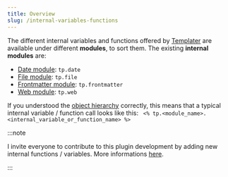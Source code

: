 ```yaml
---
title: Overview
slug: /internal-variables-functions
---
```


The different internal variables and functions offered by [Templater](https://github.com/SilentVoid13/Templater) are available under different **modules**, to sort them. The existing **internal modules** are:

- [Date module](internal-variables-functions/internal-modules/date-module): `tp.date`
- [File module](internal-variables-functions/internal-modules/file-module): `tp.file`
- [Frontmatter module](internal-variables-functions/internal-modules/frontmatter-module): `tp.frontmatter`
- [Web module](internal-variables-functions/internal-modules/web-module): `tp.web`

If you understood the [object hierarchy](syntax#objects-hierarchy) correctly, this means that a typical internal variable / function call looks like this: ` <% tp.<module_name>.<internal_variable_or_function_name> %>`

:::note

I invite everyone to contribute to this plugin development by adding new internal functions / variables. More informations [here](internal-variables-functions/contribute).

:::